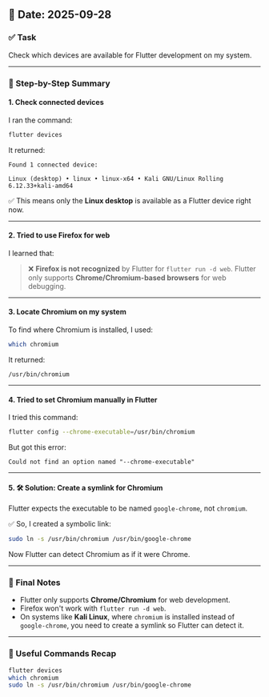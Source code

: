 
## 📅 Date: 2025-09-28

### ✅ Task
Check which devices are available for Flutter development on my system.

---

### 🧪 Step-by-Step Summary

#### 1. Check connected devices
I ran the command:
```bash
flutter devices
````

It returned:

```
Found 1 connected device:

Linux (desktop) • linux • linux-x64 • Kali GNU/Linux Rolling 6.12.33+kali-amd64
```

✅ This means only the **Linux desktop** is available as a Flutter device right now.

---

#### 2. Tried to use Firefox for web

I learned that:

> ❌ **Firefox is not recognized** by Flutter for `flutter run -d web`.
> Flutter only supports **Chrome/Chromium-based browsers** for web debugging.

---

#### 3. Locate Chromium on my system

To find where Chromium is installed, I used:

```bash
which chromium
```

It returned:

```
/usr/bin/chromium
```

---

#### 4. Tried to set Chromium manually in Flutter

I tried this command:

```bash
flutter config --chrome-executable=/usr/bin/chromium
```

But got this error:

```
Could not find an option named "--chrome-executable"
```

---

#### 5. 🛠 Solution: Create a symlink for Chromium

Flutter expects the executable to be named `google-chrome`, not `chromium`.

✅ So, I created a symbolic link:

```bash
sudo ln -s /usr/bin/chromium /usr/bin/google-chrome
```

Now Flutter can detect Chromium as if it were Chrome.

---

### 🧘 Final Notes

* Flutter only supports **Chrome/Chromium** for web development.
* Firefox won't work with `flutter run -d web`.
* On systems like **Kali Linux**, where `chromium` is installed instead of `google-chrome`, you need to create a symlink so Flutter can detect it.

---

### 🔗 Useful Commands Recap

```bash
flutter devices
which chromium
sudo ln -s /usr/bin/chromium /usr/bin/google-chrome
```
